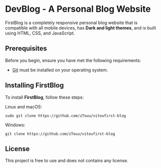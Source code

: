 # DevBlog - A Personal Blog Website

FirstBlog is a completely responsive personal blog website that is compatible with all mobile devices, has **Dark and light themes**, and is built using HTML, CSS, and JavaScript.

## Prerequisites

Before you begin, ensure you have met the following requirements:
<!--- These are just example requirements. Add, duplicate or remove as required --->

* [Git](https://git-scm.com/downloads "Download Git") must be installed on your operating system.

## Installing FirstBlog

To install **FirstBlog**, follow these steps:

Linux and macOS:

```
sudo git clone https://github.com/zTouu/vitoufirst-blog
```

Windows:

```
git clone https://github.com/zTouu/vitoufirst-blog
```

## License

This project is free to use and does not contains any license.

